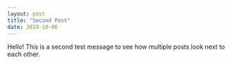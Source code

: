 ```yaml
---
layout: post
title: "Second Post"
date: 2019-10-06
---
```


Hello! This is a second test message to see how multiple posts look next to each other.
